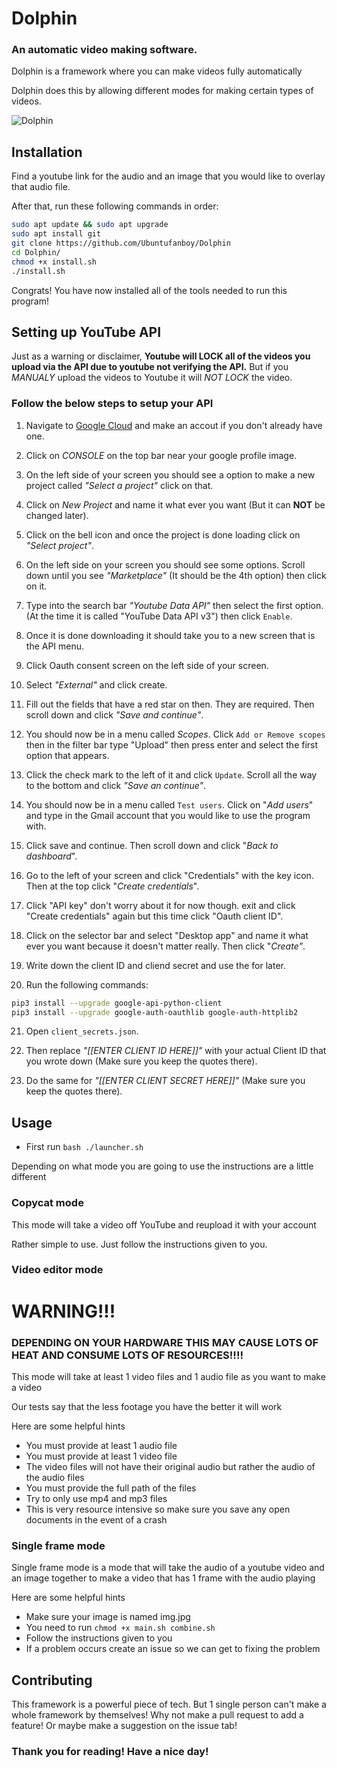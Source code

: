 # Dolphin
### An automatic video making software.

Dolphin is a framework where you can make videos fully automatically

Dolphin does this by allowing different modes for making certain types of videos.

![Dolphin](Dolphin.png "Dolphin")

## Installation

Find a youtube link for the audio and an image that you would like to overlay that audio file.

After that, run these following commands in order:

```bash
sudo apt update && sudo apt upgrade
sudo apt install git
git clone https://github.com/Ubuntufanboy/Dolphin
cd Dolphin/
chmod +x install.sh
./install.sh
```

Congrats! You have now installed all of the tools needed to run this program!

## Setting up YouTube API

Just as a warning or disclaimer, **Youtube will LOCK all of the videos you upload via the API due to youtube not verifying the API.** But if you *MANUALY* upload the videos to Youtube it will *NOT LOCK* the video.

### Follow the below steps to setup your API

1. Navigate to [Google Cloud](https://cloud.google.com/) and make an accout if you don't already have one.

2. Click on *CONSOLE* on the top bar near your google profile image.

3. On the left side of your screen you should see a option to make a new project called *"Select a project"* click on that.

4. Click on *New Project* and name it what ever you want (But it can **NOT** be changed later).

5. Click on the bell icon and once the project is done loading click on *"Select project"*.

6. On the left side on your screen you should see some options. Scroll down until you see *"Marketplace"* (It should be the 4th option) then click on it.

7. Type into the search bar *"Youtube Data API"* then select the first option. (At the time it is called "YouTube Data API v3") then click `Enable`.

8. Once it is done downloading it should take you to a new screen that is the API menu.

9. Click Oauth consent screen on the left side of your screen.

10. Select *"External"* and click create.

11. Fill out the fields that have a red star on then. They are required. Then scroll down and click *"Save and continue"*.

12. You should now be in a menu called *Scopes*. Click `Add or Remove scopes` then in the filter bar type "Upload" then press enter and select the first option that appears.

13. Click the check mark to the left of it and click `Update`. Scroll all the way to the bottom and click *"Save an continue"*.

14. You should now be in a menu called `Test users`. Click on "*Add users*" and type in the Gmail account that you would like to use the program with.

15. Click save and continue. Then scroll down and click "*Back to dashboard*".

16. Go to the left of your screen and click "Credentials" with the key icon. Then at the top click "*Create credentials*".

17. Click "API key" don't worry about it for now though. exit and click "Create credentials" again but this time click "Oauth client ID".

18. Click on the selector bar and select "Desktop app" and name it what ever you want because it doesn't matter really. Then click "*Create"*.

19. Write down the client ID and cliend secret and use the for later.

20. Run the following commands:
```bash
pip3 install --upgrade google-api-python-client
pip3 install --upgrade google-auth-oauthlib google-auth-httplib2
```

21. Open `client_secrets.json`.

22. Then replace *"[[ENTER CLIENT ID HERE]]"* with your actual Client ID that you wrote down (Make sure you keep the quotes there).

23. Do the same for *"[[ENTER CLIENT SECRET HERE]]"* (Make sure you keep the quotes there).

## Usage

- First run ``bash ./launcher.sh``

Depending on what mode you are going to use the instructions are a little different

### Copycat mode

This mode will take a video off YouTube and reupload it with your account

Rather simple to use. Just follow the instructions given to you.

### Video editor mode


# WARNING!!!

### DEPENDING ON YOUR HARDWARE THIS MAY CAUSE LOTS OF HEAT AND CONSUME LOTS OF RESOURCES!!!!

This mode will take at least 1 video files and 1 audio file as you want to make a video

Our tests say that the less footage you have the better it will work

Here are some helpful hints

- You must provide at least 1 audio file
- You must provide at least 1 video file
- The video files will not have their original audio but rather the audio of the audio files
- You must provide the full path of the files
- Try to only use mp4 and mp3 files
- This is very resource intensive so make sure you save any open documents in the event of a crash

### Single frame mode

Single frame mode is a mode that will take the audio of a youtube video and an image together to make a video that has 1 frame with the audio playing

Here are some helpful hints

- Make sure your image is named img.jpg
- You need to run ``chmod +x main.sh combine.sh``
- Follow the instructions given to you
- If a problem occurs create an issue so we can get to fixing the problem

## Contributing 

This framework is a powerful piece of tech. But 1 single person can't make a whole framework by themselves! Why not make a pull request to add a feature! Or maybe make a suggestion on the issue tab! 

### Thank you for reading! Have a nice day!
